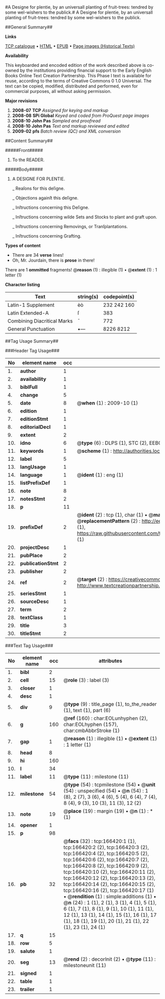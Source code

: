 #A Designe for plentie, by an universall planting of fruit-trees: tendred by some wel-wishers to the publick.#
A Designe for plentie, by an universall planting of fruit-trees: tendred by some wel-wishers to the publick.

##General Summary##

**Links**

[TCP catalogue](http://www.ota.ox.ac.uk/tcp/)  • 
[HTML](http://tei.it.ox.ac.uk/tcp/Texts-HTML/free/A87/A87187.html)  • 
[EPUB](http://tei.it.ox.ac.uk/tcp/Texts-EPUB/free/A87/A87187.epub) • 
[Page images (Historical Texts)](https://data.historicaltexts.jisc.ac.uk/view?pubId=eebo-99862688e&pageId=eebo-99862688e-166420-1)

**Availability**

This keyboarded and encoded edition of the
	       work described above is co-owned by the institutions
	       providing financial support to the Early English Books
	       Online Text Creation Partnership. This Phase I text is
	       available for reuse, according to the terms of Creative
	       Commons 0 1.0 Universal. The text can be copied,
	       modified, distributed and performed, even for
	       commercial purposes, all without asking permission.

**Major revisions**

1. __2008-07__ __TCP__ *Assigned for keying and markup*
1. __2008-08__ __SPi Global__ *Keyed and coded from ProQuest page images*
1. __2008-10__ __John Pas__ *Sampled and proofread*
1. __2008-10__ __John Pas__ *Text and markup reviewed and edited*
1. __2009-02__ __pfs__ *Batch review (QC) and XML conversion*

##Content Summary##

#####Front#####

1. To the READER.

#####Body#####

1. A DESIGNE FOR PLENTIE.

    _ Reaſons for this deſigne.

    _ Objections againſt this deſigne.

    _ Inſtructions concerning this Deſigne.

    _ Inſtructions concerning wilde Sets and Stocks to plant  and graft upon.

    _ Inſtructions concerning Removings, or Tranſplantations.

    _ Inſtructions concerning Grafting.

**Types of content**

  * There are 34 **verse** lines!
  * Oh, Mr. Jourdain, there is **prose** in there!

There are 1 **ommitted** fragments! 
 @__reason__ (1) : illegible (1)  •  @__extent__ (1) : 1 letter (1)

**Character listing**


|Text|string(s)|codepoint(s)|
|---|---|---|
|Latin-1 Supplement|èò |232 242 160|
|Latin Extended-A|ſ|383|
|Combining             Diacritical Marks|̄|772|
|General Punctuation|•—|8226 8212|

##Tag Usage Summary##

###Header Tag Usage###

|No|element name|occ|attributes|
|---|---|---|---|
|1.|__author__|1||
|2.|__availability__|1||
|3.|__biblFull__|1||
|4.|__change__|5||
|5.|__date__|8| @__when__ (1) : 2009-10 (1)|
|6.|__edition__|1||
|7.|__editionStmt__|1||
|8.|__editorialDecl__|1||
|9.|__extent__|2||
|10.|__idno__|6| @__type__ (6) : DLPS (1), STC (2), EEBO-CITATION (1), PROQUEST (1), VID (1)|
|11.|__keywords__|1| @__scheme__ (1) : http://authorities.loc.gov/ (1)|
|12.|__label__|5||
|13.|__langUsage__|1||
|14.|__language__|1| @__ident__ (1) : eng (1)|
|15.|__listPrefixDef__|1||
|16.|__note__|8||
|17.|__notesStmt__|2||
|18.|__p__|11||
|19.|__prefixDef__|2| @__ident__ (2) : tcp (1), char (1)  •  @__matchPattern__ (2) : ([0-9\-]+):([0-9IVX]+) (1), (.+) (1)  •  @__replacementPattern__ (2) : http://eebo.chadwyck.com/downloadtiff?vid=$1&page=$2 (1), https://raw.githubusercontent.com/textcreationpartnership/Texts/master/tcpchars.xml#$1 (1)|
|20.|__projectDesc__|1||
|21.|__pubPlace__|2||
|22.|__publicationStmt__|2||
|23.|__publisher__|2||
|24.|__ref__|2| @__target__ (2) : https://creativecommons.org/publicdomain/zero/1.0/ (1), http://www.textcreationpartnership.org/docs/. (1)|
|25.|__seriesStmt__|1||
|26.|__sourceDesc__|1||
|27.|__term__|2||
|28.|__textClass__|1||
|29.|__title__|3||
|30.|__titleStmt__|2||


###Text Tag Usage###

|No|element name|occ|attributes|
|---|---|---|---|
|1.|__bibl__|2||
|2.|__cell__|15| @__role__ (3) : label (3)|
|3.|__closer__|1||
|4.|__desc__|1||
|5.|__div__|9| @__type__ (9) : title_page (1), to_the_reader (1), text (1), part (6)|
|6.|__g__|160| @__ref__ (160) : char:EOLunhyphen (2), char:EOLhyphen (157), char:cmbAbbrStroke (1)|
|7.|__gap__|1| @__reason__ (1) : illegible (1)  •  @__extent__ (1) : 1 letter (1)|
|8.|__head__|8||
|9.|__hi__|160||
|10.|__l__|34||
|11.|__label__|11| @__type__ (11) : milestone (11)|
|12.|__milestone__|54| @__type__ (54) : tcpmilestone (54)  •  @__unit__ (54) : unspecified (54)  •  @__n__ (54) : 1 (8), 2 (7), 3 (6), 4 (6), 5 (4), 6 (4), 7 (4), 8 (4), 9 (3), 10 (3), 11 (3), 12 (2)|
|13.|__note__|19| @__place__ (19) : margin (19)  •  @__n__ (1) : * (1)|
|14.|__opener__|1||
|15.|__p__|98||
|16.|__pb__|32| @__facs__ (32) : tcp:166420:1 (1), tcp:166420:2 (2), tcp:166420:3 (2), tcp:166420:4 (2), tcp:166420:5 (2), tcp:166420:6 (2), tcp:166420:7 (2), tcp:166420:8 (2), tcp:166420:9 (2), tcp:166420:10 (2), tcp:166420:11 (2), tcp:166420:12 (2), tcp:166420:13 (2), tcp:166420:14 (2), tcp:166420:15 (2), tcp:166420:16 (2), tcp:166420:17 (1)  •  @__rendition__ (1) : simple:additions (1)  •  @__n__ (24) : 1 (1), 2 (1), 3 (1), 4 (1), 5 (1), 6 (1), 7 (1), 8 (1), 9 (1), 10 (1), 11 (1), 12 (1), 13 (1), 14 (1), 15 (1), 16 (1), 17 (1), 18 (1), 19 (1), 20 (1), 21 (1), 22 (1), 23 (1), 24 (1)|
|17.|__q__|15||
|18.|__row__|5||
|19.|__salute__|1||
|20.|__seg__|13| @__rend__ (2) : decorInit (2)  •  @__type__ (11) : milestoneunit (11)|
|21.|__signed__|1||
|22.|__table__|1||
|23.|__trailer__|1||
